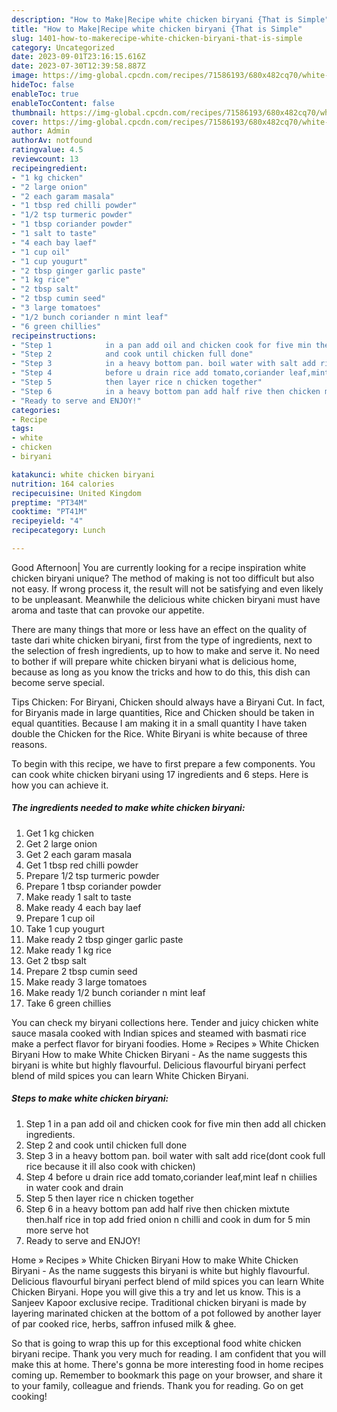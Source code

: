 ```yaml
---
description: "How to Make|Recipe white chicken biryani {That is Simple"
title: "How to Make|Recipe white chicken biryani {That is Simple"
slug: 1401-how-to-makerecipe-white-chicken-biryani-that-is-simple
category: Uncategorized
date: 2023-09-01T23:16:15.616Z
date: 2023-07-30T12:39:58.887Z
image: https://img-global.cpcdn.com/recipes/71586193/680x482cq70/white-chicken-biryani-recipe-main-photo.jpg
hideToc: false
enableToc: true
enableTocContent: false
thumbnail: https://img-global.cpcdn.com/recipes/71586193/680x482cq70/white-chicken-biryani-recipe-main-photo.jpg
cover: https://img-global.cpcdn.com/recipes/71586193/680x482cq70/white-chicken-biryani-recipe-main-photo.jpg
author: Admin
authorAv: notfound
ratingvalue: 4.5
reviewcount: 13
recipeingredient:
- "1 kg chicken"
- "2 large onion"
- "2 each garam masala"
- "1 tbsp red chilli powder"
- "1/2 tsp turmeric powder"
- "1 tbsp coriander powder"
- "1 salt to taste"
- "4 each bay laef"
- "1 cup oil"
- "1 cup yougurt"
- "2 tbsp ginger garlic paste"
- "1 kg rice"
- "2 tbsp salt"
- "2 tbsp cumin seed"
- "3 large tomatoes"
- "1/2 bunch coriander n mint leaf"
- "6 green chillies"
recipeinstructions:
- "Step 1            in a pan add oil and chicken cook for five min then add all chicken ingredients."
- "Step 2            and cook until chicken full done"
- "Step 3            in a heavy bottom pan. boil water with salt add rice(dont cook full rice because it ill also cook with chicken)"
- "Step 4            before u drain rice add tomato,coriander leaf,mint leaf n chiilies in water cook and drain"
- "Step 5            then layer rice n chicken together"
- "Step 6            in a heavy bottom pan add half rive then chicken mixtute then.half rice in top add fried onion n chilli and cook in dum for 5 min more serve hot"
- "Ready to serve and ENJOY!"
categories:
- Recipe
tags:
- white
- chicken
- biryani

katakunci: white chicken biryani 
nutrition: 164 calories
recipecuisine: United Kingdom
preptime: "PT34M"
cooktime: "PT41M"
recipeyield: "4"
recipecategory: Lunch

---
```



Good Afternoon| You are currently looking for a recipe inspiration white chicken biryani unique? The method of making is not too difficult but also not easy. If wrong process it, the result will not be satisfying and even likely to be unpleasant. Meanwhile the delicious white chicken biryani must have aroma and taste that can provoke our appetite.






There are many things that more or less have an effect on the quality of taste dari white chicken biryani, first from the type of ingredients, next to the selection of fresh ingredients, up to how to make and serve it. No need to bother if will prepare white chicken biryani what is delicious home, because as long as you know the tricks and how to do this, this dish can become serve  special.


Tips Chicken: For Biryani, Chicken should always have a Biryani Cut. In fact, for Biryanis made in large quantities, Rice and Chicken should be taken in equal quantities. Because I am making it in a small quantity I have taken double the Chicken for the Rice. White Biryani is white because of three reasons.


To begin with this recipe, we have to first prepare a few components. You can cook white chicken biryani using 17 ingredients and 6 steps. Here is how you can achieve it.

<!--inarticleads1-->

##### The ingredients needed to make white chicken biryani:

1. Get 1 kg chicken
1. Get 2 large onion
1. Get 2 each garam masala
1. Get 1 tbsp red chilli powder
1. Prepare 1/2 tsp turmeric powder
1. Prepare 1 tbsp coriander powder
1. Make ready 1 salt to taste
1. Make ready 4 each bay laef
1. Prepare 1 cup oil
1. Take 1 cup yougurt
1. Make ready 2 tbsp ginger garlic paste
1. Make ready 1 kg rice
1. Get 2 tbsp salt
1. Prepare 2 tbsp cumin seed
1. Make ready 3 large tomatoes
1. Make ready 1/2 bunch coriander n mint leaf
1. Take 6 green chillies


You can check my biryani collections here. Tender and juicy chicken white sauce masala cooked with Indian spices and steamed with basmati rice make a perfect flavor for biryani foodies. Home » Recipes » White Chicken Biryani How to make White Chicken Biryani - As the name suggests this biryani is white but highly flavourful. Delicious flavourful biryani perfect blend of mild spices you can learn White Chicken Biryani. 

<!--inarticleads2-->

##### Steps to make white chicken biryani:

1. Step 1            in a pan add oil and chicken cook for five min then add all chicken ingredients.
1. Step 2            and cook until chicken full done
1. Step 3            in a heavy bottom pan. boil water with salt add rice(dont cook full rice because it ill also cook with chicken)
1. Step 4            before u drain rice add tomato,coriander leaf,mint leaf n chiilies in water cook and drain
1. Step 5            then layer rice n chicken together
1. Step 6            in a heavy bottom pan add half rive then chicken mixtute then.half rice in top add fried onion n chilli and cook in dum for 5 min more serve hot
1. Ready to serve and ENJOY!

Home » Recipes » White Chicken Biryani How to make White Chicken Biryani - As the name suggests this biryani is white but highly flavourful. Delicious flavourful biryani perfect blend of mild spices you can learn White Chicken Biryani. Hope you will give this a try and let us know. This is a Sanjeev Kapoor exclusive recipe. Traditional chicken biryani is made by layering marinated chicken at the bottom of a pot followed by another layer of par cooked rice, herbs, saffron infused milk &amp; ghee. 

So that is going to wrap this up for this exceptional food white chicken biryani recipe. Thank you very much for reading. I am confident that you will make this at home. There's gonna be more interesting food in home recipes coming up. Remember to bookmark this page on your browser, and share it to your family, colleague and friends. Thank you for reading. Go on get cooking!
